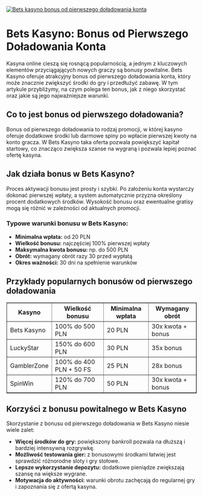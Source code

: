 [![Bets kasyno bonus od pierwszego doładowania konta](https://123-caf.pages.dev/gitsignup.png)](https://vrmoo.ru/Bt82HjjY)

<h1>Bets Kasyno: Bonus od Pierwszego Doładowania Konta</h1> <p>Kasyna online cieszą się rosnącą popularnością, a jednym z kluczowych elementów przyciągających nowych graczy są bonusy powitalne. Bets Kasyno oferuje atrakcyjny bonus od pierwszego doładowania konta, który może znacznie zwiększyć środki do gry i przedłużyć zabawę. W tym artykule przybliżymy, na czym polega ten bonus, jak z niego skorzystać oraz jakie są jego najważniejsze warunki.</p>  <h2>Co to jest bonus od pierwszego doładowania?</h2> <p>Bonus od pierwszego doładowania to rodzaj promocji, w której kasyno oferuje dodatkowe środki lub darmowe spiny po wpłacie pierwszej kwoty na konto gracza. W Bets Kasyno taka oferta pozwala powiększyć kapitał startowy, co znacząco zwiększa szanse na wygraną i pozwala lepiej poznać ofertę kasyna.</p>  <h2>Jak działa bonus w Bets Kasyno?</h2> <p>Proces aktywacji bonusu jest prosty i szybki. Po założeniu konta wystarczy dokonać pierwszej wpłaty, a system automatycznie przyzna określony procent dodatkowych środków. Wysokość bonusu oraz ewentualne gratisy mogą się różnić w zależności od aktualnych promocji.</p>  <h3>Typowe warunki bonusu w Bets Kasyno:</h3> <ul>   <li><strong>Minimalna wpłata:</strong> od 20 PLN</li>   <li><strong>Wielkość bonusu:</strong> najczęściej 100% pierwszej wpłaty</li>   <li><strong>Maksymalna kwota bonusu:</strong> np. do 500 PLN</li>   <li><strong>Obrót:</strong> wymagany obrót razy 30 przed wypłatą</li>   <li><strong>Okres ważności:</strong> 30 dni na spełnienie warunków</li> </ul>  <h2>Przykłady popularnych bonusów od pierwszego doładowania</h2> <table border="1" cellpadding="8" cellspacing="0" style="border-collapse: collapse; width: 100%; max-width: 600px;">   <thead>     <tr>       <th>Kasyno</th>       <th>Wielkość bonusu</th>       <th>Minimalna wpłata</th>       <th>Wymagany obrót</th>     </tr>   </thead>   <tbody>     <tr>       <td>Bets Kasyno</td>       <td>100% do 500 PLN</td>       <td>20 PLN</td>       <td>30x kwota + bonus</td>     </tr>     <tr>       <td>LuckyStar</td>       <td>150% do 600 PLN</td>       <td>30 PLN</td>       <td>35x bonus</td>     </tr>     <tr>       <td>GamblerZone</td>       <td>100% do 400 PLN + 50 FS</td>       <td>25 PLN</td>       <td>28x bonus</td>     </tr>     <tr>       <td>SpinWin</td>       <td>120% do 700 PLN</td>       <td>50 PLN</td>       <td>30x kwota + bonus</td>     </tr>   </tbody> </table>  <h2>Korzyści z bonusu powitalnego w Bets Kasyno</h2> <p>Skorzystanie z bonusu od pierwszego doładowania w Bets Kasyno niesie wiele zalet:</p> <ul>   <li><strong>Więcej środków do gry:</strong> powiększony bankroll pozwala na dłuższą i bardziej intensywną rozgrywkę.</li>   <li><strong>Możliwość testowania gier:</strong> z bonusowymi środkami łatwiej jest sprawdzić różnorodne sloty i gry stołowe.</li>   <li><strong>Lepsze wykorzystanie depozytu:</strong> dodatkowe pieniądze zwiększają szansę na większe wygrane.</li>   <li><strong>Motywacja do aktywności:</strong> warunki obrotu zachęcają do regularnej gry i zapoznania się z ofertą kasyna.</li> </ul>